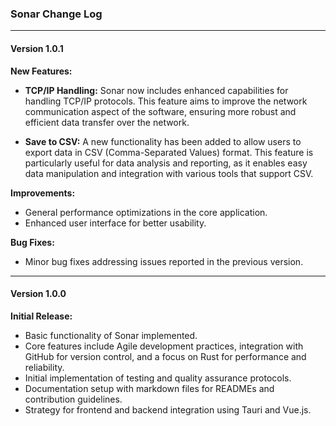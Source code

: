 ### Sonar Change Log

---

#### Version 1.0.1

**New Features:**
- **TCP/IP Handling:** Sonar now includes enhanced capabilities for handling TCP/IP protocols. This feature aims to improve the network communication aspect of the software, ensuring more robust and efficient data transfer over the network.

- **Save to CSV:** A new functionality has been added to allow users to export data in CSV (Comma-Separated Values) format. This feature is particularly useful for data analysis and reporting, as it enables easy data manipulation and integration with various tools that support CSV.

**Improvements:**
- General performance optimizations in the core application.
- Enhanced user interface for better usability.

**Bug Fixes:**
- Minor bug fixes addressing issues reported in the previous version.

---

#### Version 1.0.0

**Initial Release:**
- Basic functionality of Sonar implemented.
- Core features include Agile development practices, integration with GitHub for version control, and a focus on Rust for performance and reliability.
- Initial implementation of testing and quality assurance protocols.
- Documentation setup with markdown files for READMEs and contribution guidelines.
- Strategy for frontend and backend integration using Tauri and Vue.js.

